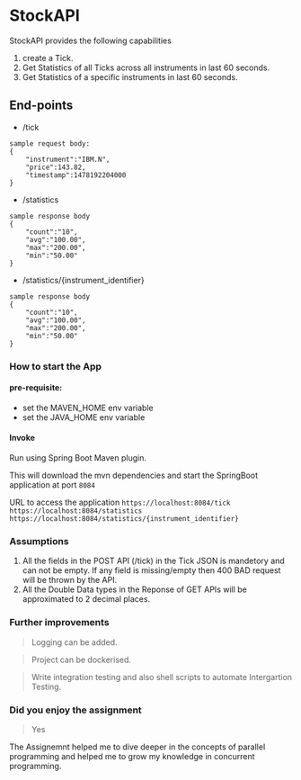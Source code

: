 # StockAPI

StockAPI provides the following capabilities
1. create a Tick.
2. Get Statistics of all Ticks across all instruments in last 60 seconds.
3. Get Statistics of a specific instruments in last 60 seconds.

## End-points

- /tick 

````
sample request body:
{
    "instrument":"IBM.N",
    "price":143.82,
    "timestamp":1478192204000
}
````

- /statistics
````
sample response body
{    
    "count":"10",
    "avg":"100.00",
    "max":"200.00",
    "min":"50.00"
}
````

- /statistics/{instrument_identifier}
````
sample response body
{    
    "count":"10",
    "avg":"100.00",
    "max":"200.00",
    "min":"50.00"
}
````

### How to start the App

#### pre-requisite:
- set the MAVEN_HOME env variable
- set the JAVA_HOME env variable


#### Invoke 

Run using Spring Boot Maven plugin. 

This will download the mvn dependencies and start the SpringBoot application at port `8084`

URL to access the application
`https://localhost:8084/tick`
`https://localhost:8084/statistics`
`https://localhost:8084/statistics/{instrument_identifier}`


### Assumptions

1. All the fields in the POST API (/tick) in the Tick JSON is mandetory and can not be empty. If any field is missing/empty then 400 BAD request will be thrown by the API.
2. All the Double Data types in the Reponse of GET APIs will be approximated to 2 decimal places.


### Further improvements 

> Logging can be added.

> Project can be dockerised. 

> Write integration testing and also shell scripts to automate Intergartion Testing.


### Did you enjoy the assignment

> Yes

The Assignemnt helped me to dive deeper in the concepts of parallel programming and helped me to grow my knowledge in concurrent programming.
